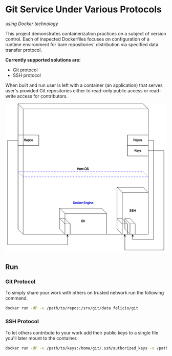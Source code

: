# Git Service Under Various Protocols
_using Docker technology_

This project demonstrates containerization practices on a subject of version control. Each of inspected Dockerfiles focuses on configuration of a runtime environment for bare repositories' distribution via specified data transfer protocol.

__Currently supported solutions are:__
- Git protocol
- SSH protocol

When built and run user is left with a container (an application) that serves user's provided Git repositories either to read-only public access or read-write access for contributors.

![Alt text](Resources/git.png)

## Run
### Git Protocol

To simply share your work with others on trusted network run the following command.
```bash
docker run -dP -v /path/to/repos:/srv/git/data felicio/git
```

### SSH Protocol

To let others contribute to your work add their public keys to a single file you'll later mount to the container.
```bash
docker run -dP -v /path/to/keys:/home/git/.ssh/authorized_keys -v /path/to/repos:/srv/git/data felicio/ssh
```
